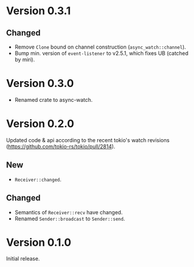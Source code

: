 # Version 0.3.1

## Changed

- Remove `Clone` bound on channel construction (`async_watch::channel`).
- Bump min. version of `event-listener` to v2.5.1, which fixes UB (catched by miri).

# Version 0.3.0

- Renamed crate to async-watch.

# Version 0.2.0

Updated code & api according to the recent tokio's watch revisions (https://github.com/tokio-rs/tokio/pull/2814).

## New

- `Receiver::changed`.

## Changed

- Semantics of `Receiver::recv` have changed.
- Renamed `Sender::broadcast` to `Sender::send`.

# Version 0.1.0

Initial release.

